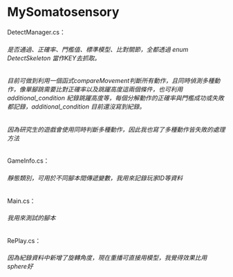 # MySomatosensory

DetectManager.cs：
###### 是否通過、正確率、門檻值、標準模型、比對關節，全都透過 enum DetectSkeleton 當作KEY去抓取。
###### 目前可做到利用一個函式compareMovement判斷所有動作，且同時偵測多種動作，像單腳跳需要比對正確率以及跳躍高度這兩個條件，也可利用additional_condition 紀錄跳躍高度等，每個分解動作的正確率與門檻成功或失敗都記錄，additional_condition 目前還沒寫到紀錄。
###### 因為研究生的遊戲會使用同時判斷多種動作，因此我也寫了多種動作皆失敗的處理方法

GameInfo.cs：
###### 靜態類別，可用於不同腳本間傳遞變數，我用來記錄玩家ID等資料

Main.cs：
###### 我用來測試的腳本

RePlay.cs：
###### 因為紀錄資料中新增了旋轉角度，現在重播可直接用模型，我覺得效果比用sphere好
